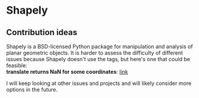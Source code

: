 # Shapely

## Contribution ideas

Shapely is a BSD-licensed Python package for manipulation and analysis of planar geometric objects. It is harder to assess the difficulty of different issues because Shapely doesn't use the tags, but here's one that could be feasible:\
**translate returns NaN for some coordinates**: [link](https://github.com/shapely/shapely/issues/1524)

I will keep looking at other issues and projects and will likely consider more options in the future.
